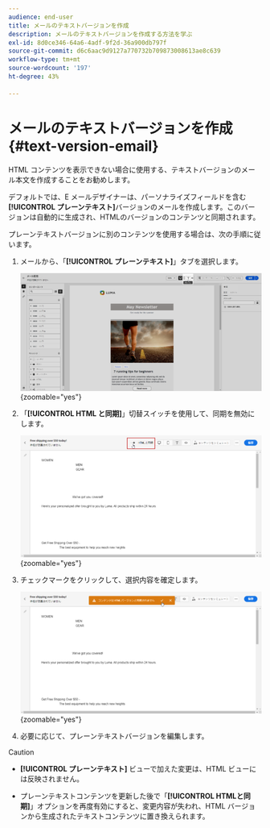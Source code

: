 ```yaml
---
audience: end-user
title: メールのテキストバージョンを作成
description: メールのテキストバージョンを作成する方法を学ぶ
exl-id: 8d0ce346-64a6-4adf-9f2d-36a900db797f
source-git-commit: d6c6aac9d9127a770732b709873008613ae8c639
workflow-type: tm+mt
source-wordcount: '197'
ht-degree: 43%

---
```


# メールのテキストバージョンを作成 {#text-version-email}

HTML コンテンツを表示できない場合に使用する、テキストバージョンのメール本文を作成することをお勧めします。

デフォルトでは、E メールデザイナーは、パーソナライズフィールドを含む&#x200B;**[!UICONTROL プレーンテキスト]**&#x200B;バージョンのメールを作成します。このバージョンは自動的に生成され、HTMLのバージョンのコンテンツと同期されます。

プレーンテキストバージョンに別のコンテンツを使用する場合は、次の手順に従います。

1. メールから、「**[!UICONTROL プレーンテキスト]**」タブを選択します。

   ![ メールDesignerインターフェイスの「プレーンテキスト」タブを示すスクリーンショット。](assets/text_version_3.png){zoomable="yes"}

1. 「**[!UICONTROL HTML と同期]**」切替スイッチを使用して、同期を無効にします。

   ![ 「プレーンテキスト」タブの「HTMLと同期」切替スイッチを示すスクリーンショット。](assets/text_version_1.png){zoomable="yes"}

1. チェックマークをクリックして、選択内容を確定します。

   ![ 同期の無効化を確認するためのチェックマークボタンを示すスクリーンショット。](assets/text_version_2.png){zoomable="yes"}

1. 必要に応じて、プレーンテキストバージョンを編集します。

>[!CAUTION]
>
>* **[!UICONTROL プレーンテキスト]** ビューで加えた変更は、HTML ビューには反映されません。
>
>* プレーンテキストコンテンツを更新した後で「**[!UICONTROL HTMLと同期]**」オプションを再度有効にすると、変更内容が失われ、HTML バージョンから生成されたテキストコンテンツに置き換えられます。